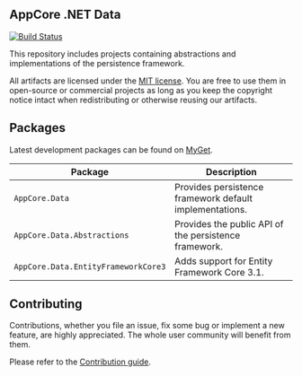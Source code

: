 AppCore .NET Data
-----------------

[![Build Status](https://dev.azure.com/AppCoreNet/Data/_apis/build/status/AppCoreNet.Data%20CI?branchName=dev)](https://dev.azure.com/AppCoreNet/Data/_build/latest?definitionId=17&branchName=dev)

This repository includes projects containing abstractions and implementations of the persistence framework.

All artifacts are licensed under the [MIT license](LICENSE). You are free to use them in open-source or commercial projects as long
as you keep the copyright notice intact when redistributing or otherwise reusing our artifacts.

## Packages

Latest development packages can be found on [MyGet](https://www.myget.org/gallery/appcorenet).

Package                                    | Description
-------------------------------------------|------------------------------------------------------------------------------------------------------
`AppCore.Data`                             | Provides persistence framework default implementations.
`AppCore.Data.Abstractions`                | Provides the public API of the persistence framework.
`AppCore.Data.EntityFrameworkCore3`        | Adds support for Entity Framework Core 3.1.

## Contributing

Contributions, whether you file an issue, fix some bug or implement a new feature, are highly appreciated. The whole user community
will benefit from them.

Please refer to the [Contribution guide](CONTRIBUTING.md).
